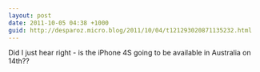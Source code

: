 ```yaml
---
layout: post
date: 2011-10-05 04:38 +1000
guid: http://desparoz.micro.blog/2011/10/04/t121293020871135232.html
---
```

Did I just hear right - is the iPhone 4S going to be available in Australia on 14th??

